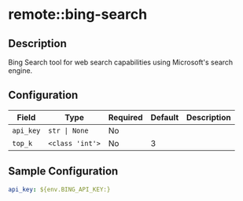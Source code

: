 # remote::bing-search

## Description

Bing Search tool for web search capabilities using Microsoft's search engine.

## Configuration

| Field | Type | Required | Default | Description |
|-------|------|----------|---------|-------------|
| `api_key` | `str \| None` | No |  |  |
| `top_k` | `<class 'int'>` | No | 3 |  |

## Sample Configuration

```yaml
api_key: ${env.BING_API_KEY:}

```

